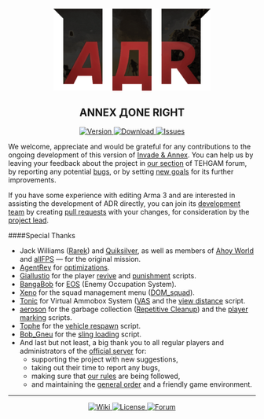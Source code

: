 <p align="center">
  <a href="https://github.com/TEHGAM/RW2">
    <img src="https://raw.githubusercontent.com/Tourorist/TPS/master/rw2/adr-logo-03.png"
         width="320"
         alt="Annex Done Right" />
  </a>
</p>
<h2 align="center">ANNEX ДONE RIGHT</h2>
<p align="center">
  <a href="https://github.com/TEHGAM/RW2/wiki/ADR:-History">
    <img src="http://img.shields.io/badge/Version-3.4.4-blue.svg?style=flat"
         alt="Version" />
  </a>
  <a href="http://www.tehgam.com/viewtopic.php?p=13735#p13735">
    <img src="http://img.shields.io/badge/Download-1.13_МB-green.svg?style=flat"
         alt="Download" />
  </a>
  <a href="https://github.com/TEHGAM/RW2/issues">
    <img src="http://img.shields.io/github/issues-raw/TEHGAM/RW2.svg?label=Issues&style=flat"
         alt="Issues" />
  </a>
</p>

We welcome, appreciate and would be grateful for any contributions to the ongoing development of this version of [Invade & Annex](https://bitbucket.org/ahoyworld/aw-i-a-2). You can help us by leaving your feedback about the project in [our section](http://www.tehgam.com/viewforum.php?f=36) of TEHGAM forum, by reporting any potential [bugs](https://github.com/TEHGAM/RW2/issues/new?title=Summarize%20the%20problem%20within%20title%20(provide%20details%20in%20the%20comment%20box%20below).), or by setting [new goals](https://github.com/TEHGAM/RW2/issues/new?title=The%20title%20of%20your%20suggestion%20goes%20here.) for its further improvements.

If you have some experience with editing Arma 3 and are interested in assisting the development of ADR directly, you can join its [development team](https://github.com/TEHGAM/RW2/graphs/contributors) by creating [pull requests](https://github.com/TEHGAM/RW2/pulls?q=is%3Apr+is%3Aclosed) with your changes, for consideration by the [project lead](https://github.com/tym32167).

####Special Thanks
* Jack Williams ([Rarek](https://bitbucket.org/Rarek)) and [Quiksilver](http://forums.bistudio.com/member.php?111918-MDCCLXXVI), as well as members of [Ahoy World](http://www.ahoyworld.co.uk/) and [allFPS](http://allfps.com.au/) — for the original mission.
* [AgentRev](https://github.com/AgentRev) for [optimizations](https://github.com/TEHGAM/RW2/blob/master/Annex_Done_Right.Altis/scripts/fpsFix/vehicleManager.sqf).
* [Giallustio](http://www.giallustio.altervista.org/) for the player [revive](http://www.armaholic.com/page.php?id=18955) and [punishment](http://www.armaholic.com/page.php?id=19099) scripts.
* [BangaBob](http://forums.bistudio.com/member.php?91717-BangaBob) for [EOS](http://www.armaholic.com/page.php?id=20262) (Enemy Occupation System).
* [Xeno](http://dev.withsix.com/users/22) for the squad management menu ([DOM_squad](https://github.com/TEHGAM/RW2/blob/master/Annex_Done_Right.Altis/scripts/DOM_squad)).
* [Tonic](http://forums.bistudio.com/member.php?75622-Tonic-_-) for Virtual Ammobox System ([VAS](http://www.armaholic.com/page.php?id=19134) and the [view distance](http://www.armaholic.com/page.php?id=19751) script.
* [aeroson](https://github.com/aeroson) for the garbage collection ([Repetitive Cleanup](https://github.com/aeroson/a3-misc/blob/master/repetitive_cleanup.sqf)) and the [player marking](https://github.com/aeroson/a3-misc/blob/master/player_markers.sqf) scripts.
* [Tophe](http://meadows.se/) for the [vehicle respawn](http://www.armaholic.com/page.php?id=6080) script.
* [Bob_Gneu](http://gneu.org/) for the [sling loading](http://www.armaholic.com/page.php?id=20530) script.
* And last but not least, a big thank you to all regular players and administrators of the [official server](https://github.com/TEHGAM/RW2/wiki/T2:-Summary) for:
  * supporting the project with new suggestions,
  * taking out their time to report any bugs,
  * making sure that [our rules](https://github.com/TEHGAM/RW2/wiki/Rules) are being followed,
  * and maintaining the [general order](https://community.bistudio.com/wiki/Guide_to_Online_Etiquette) and a friendly game environment.

<hr />
<p align="center">
  <a href="https://github.com/TEHGAM/RW2/wiki">
    <img src="https://img.shields.io/badge/ADR-Wiki-orange.svg?style=flat"
         alt="Wiki" />
  </a>
    <a href="https://github.com/TEHGAM/RW2/blob/master/LICENSE">
    <img src="http://img.shields.io/badge/License-MIT-red.svg?style=flat"
         alt="License" />
  </a>
    <a href="http://www.tehgam.com/viewforum.php?f=36">
    <img src="https://img.shields.io/badge/TEHGAM-Forum-lightgrey.svg?style=flat"
         alt="Forum" />
  </a>
</p>
